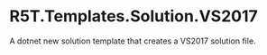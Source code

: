 # R5T.Templates.Solution.VS2017
A dotnet new solution template that creates a VS2017 solution file.
